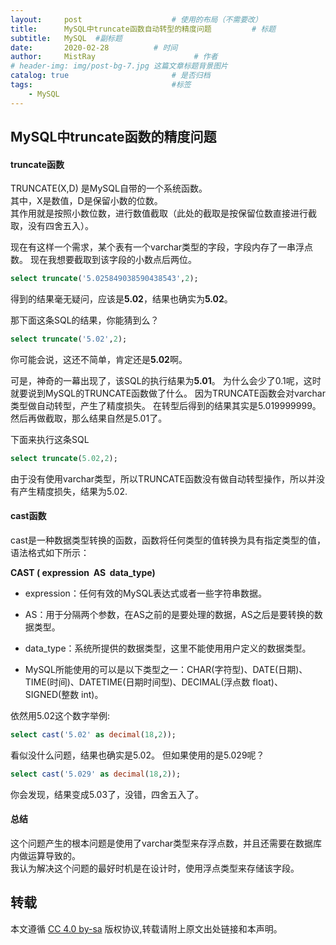 ```yaml
---
layout:     post                    # 使用的布局（不需要改）
title:      MySQL中truncate函数自动转型的精度问题         # 标题 
subtitle:   MySQL  #副标题
date:       2020-02-28          # 时间
author:     MistRay                      # 作者
# header-img: img/post-bg-7.jpg 这篇文章标题背景图片
catalog: true                       # 是否归档
tags:                               #标签
    - MySQL
---
```

## MySQL中truncate函数的精度问题

#### truncate函数

TRUNCATE(X,D) 是MySQL自带的一个系统函数。  
其中，X是数值，D是保留小数的位数。  
其作用就是按照小数位数，进行数值截取（此处的截取是按保留位数直接进行截取，没有四舍五入）。  

现在有这样一个需求，某个表有一个varchar类型的字段，字段内存了一串浮点数。
现在我想要截取到该字段的小数点后两位。


```sql
select truncate('5.025849038590438543',2);
```

得到的结果毫无疑问，应该是**5.02**，结果也确实为**5.02**。

那下面这条SQL的结果，你能猜到么？

```sql
select truncate('5.02',2);
```

你可能会说，这还不简单，肯定还是**5.02**啊。

可是，神奇的一幕出现了，该SQL的执行结果为**5.01**。
为什么会少了0.1呢，这时就要说到MySQL的TRUNCATE函数做了什么。
因为TRUNCATE函数会对varchar类型做自动转型，产生了精度损失。
在转型后得到的结果其实是5.019999999。然后再做截取，那么结果自然是5.01了。


下面来执行这条SQL
```sql
select truncate(5.02,2);
```
由于没有使用varchar类型，所以TRUNCATE函数没有做自动转型操作，所以并没有产生精度损失，结果为5.02.

#### cast函数
cast是一种数据类型转换的函数，函数将任何类型的值转换为具有指定类型的值，语法格式如下所示：

**CAST ( expression  AS  data_type)**  

* expression：任何有效的MySQL表达式或者一些字符串数据。  

* AS：用于分隔两个参数，在AS之前的是要处理的数据，AS之后是要转换的数据类型。  

* data_type：系统所提供的数据类型，这里不能使用用户定义的数据类型。

* MySQL所能使用的可以是以下类型之一：CHAR(字符型)、DATE(日期)、TIME(时间)、DATETIME(日期时间型)、DECIMAL(浮点数 float)、SIGNED(整数 int)。


依然用5.02这个数字举例:

```sql
select cast('5.02' as decimal(18,2));
```

看似没什么问题，结果也确实是5.02。
但如果使用的是5.029呢？

```sql
select cast('5.029' as decimal(18,2));
```
你会发现，结果变成5.03了，没错，四舍五入了。


#### 总结
这个问题产生的根本问题是使用了varchar类型来存浮点数，并且还需要在数据库内做运算导致的。  
我认为解决这个问题的最好时机是在设计时，使用浮点类型来存储该字段。


## 转载
本文遵循 [CC 4.0 by-sa](https://creativecommons.org/licenses/by-sa/4.0/) 版权协议,转载请附上原文出处链接和本声明。